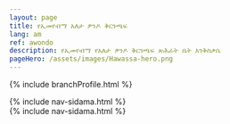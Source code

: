 ```yaml
---
layout: page
title: የኢመየብማ አለታ ዎንዶ ቅርንጫፍ
lang: am
ref: awondo
description: የኢመየብማ የአለታ ዎንዶ ቅርንጫፍ ጽሕፈት ቤት እንቅስቃሴ
pageHero: /assets/images/Hawassa-hero.png
---
```

<p>{% include branchProfile.html %}</p>
<aside class="post-aside">
	{% include nav-sidama.html %}
</aside>
<div class="post-content">
	{% include nav-sidama.html %}
</div>